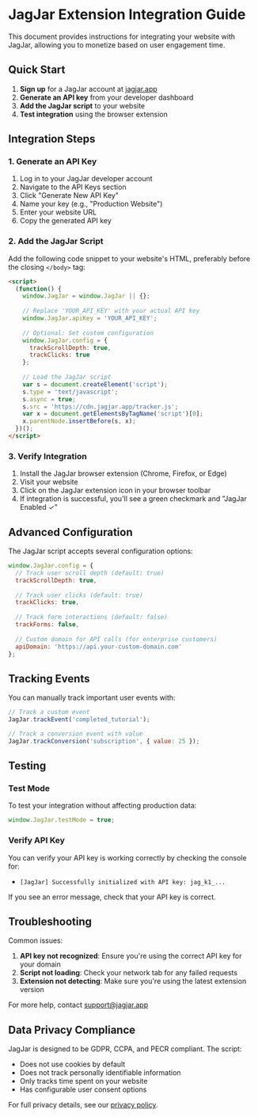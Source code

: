 # JagJar Extension Integration Guide

This document provides instructions for integrating your website with JagJar, allowing you to monetize based on user engagement time.

## Quick Start

1. **Sign up** for a JagJar account at [jagjar.app](https://jagjar.app/auth)
2. **Generate an API key** from your developer dashboard
3. **Add the JagJar script** to your website
4. **Test integration** using the browser extension

## Integration Steps

### 1. Generate an API Key

1. Log in to your JagJar developer account
2. Navigate to the API Keys section
3. Click "Generate New API Key"
4. Name your key (e.g., "Production Website")
5. Enter your website URL
6. Copy the generated API key

### 2. Add the JagJar Script

Add the following code snippet to your website's HTML, preferably before the closing `</body>` tag:

```html
<script>
  (function() {
    window.JagJar = window.JagJar || {};
    
    // Replace 'YOUR_API_KEY' with your actual API key
    window.JagJar.apiKey = 'YOUR_API_KEY';
    
    // Optional: Set custom configuration
    window.JagJar.config = {
      trackScrollDepth: true,
      trackClicks: true
    };
    
    // Load the JagJar script
    var s = document.createElement('script');
    s.type = 'text/javascript';
    s.async = true;
    s.src = 'https://cdn.jagjar.app/tracker.js';
    var x = document.getElementsByTagName('script')[0];
    x.parentNode.insertBefore(s, x);
  })();
</script>
```

### 3. Verify Integration

1. Install the JagJar browser extension (Chrome, Firefox, or Edge)
2. Visit your website
3. Click on the JagJar extension icon in your browser toolbar
4. If integration is successful, you'll see a green checkmark and "JagJar Enabled ✓"

## Advanced Configuration

The JagJar script accepts several configuration options:

```javascript
window.JagJar.config = {
  // Track user scroll depth (default: true)
  trackScrollDepth: true,
  
  // Track user clicks (default: true)
  trackClicks: true,
  
  // Track form interactions (default: false)
  trackForms: false,
  
  // Custom domain for API calls (for enterprise customers)
  apiDomain: 'https://api.your-custom-domain.com'
};
```

## Tracking Events

You can manually track important user events with:

```javascript
// Track a custom event
JagJar.trackEvent('completed_tutorial');

// Track a conversion event with value
JagJar.trackConversion('subscription', { value: 25 });
```

## Testing

### Test Mode

To test your integration without affecting production data:

```javascript
window.JagJar.testMode = true;
```

### Verify API Key

You can verify your API key is working correctly by checking the console for:
- `[JagJar] Successfully initialized with API key: jag_k1_...`

If you see an error message, check that your API key is correct.

## Troubleshooting

Common issues:

1. **API key not recognized**: Ensure you're using the correct API key for your domain
2. **Script not loading**: Check your network tab for any failed requests
3. **Extension not detecting**: Make sure you're using the latest extension version

For more help, contact support@jagjar.app

## Data Privacy Compliance

JagJar is designed to be GDPR, CCPA, and PECR compliant. The script:
- Does not use cookies by default
- Does not track personally identifiable information
- Only tracks time spent on your website
- Has configurable user consent options

For full privacy details, see our [privacy policy](https://jagjar.app/privacy).